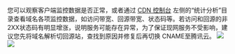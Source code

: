 您可以观察客户端监控数据是否正常，或者通过 [CDN 控制台](https://console.cloud.tencent.com/cdn) 左侧的“统计分析”目录查看域名各项监控数据，如访问带宽、回源带宽、状态码等。若访问和回源的非2XX状态码有明显增涨，说明服务可能存在异常，为了保证现网服务不受影响，建议您先将域名解析切回源站，查找到原因并修复后再切换 CNAME至腾讯云。
![](https://qcloudimg.tencent-cloud.cn/raw/82ea0908f082f79495625c949c9b70af.png)
![](https://qcloudimg.tencent-cloud.cn/raw/4e75c5227a33a53a9b26f5b076d7b41e.png)

